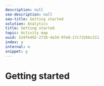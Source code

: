 ```yaml
---
description: null
seo-description: null
seo-title: Getting started
solution: Analytics
title: Getting started
topic: Activity map
uuid: 524fe492-273b-4a3d-97e8-17c732bbc511
index: y
internal: n
snippet: y
---
```


# Getting started

